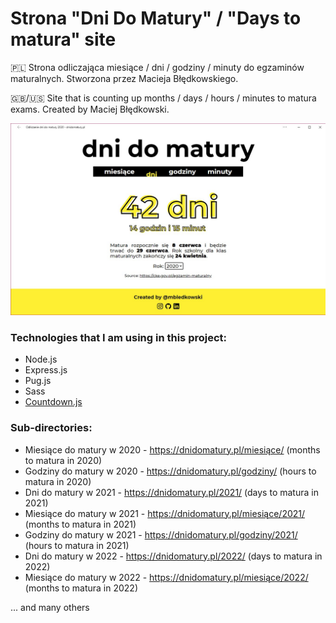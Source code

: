 # Strona "Dni Do Matury" / "Days to matura" site
🇵🇱 Strona odliczająca miesiące / dni / godziny / minuty do egzaminów maturalnych. Stworzona przez Macieja Błędkowskiego.

🇬🇧/🇺🇸 Site that is counting up months / days / hours / minutes to matura exams. Created by Maciej Błędkowski.

![Thumbnail](/public/img/thumbnail.jpg)

### Technologies that I am using in this project:
 - Node.js
 - Express.js
 - Pug.js
 - Sass
 - [Countdown.js](https://github.com/mckamey/countdownjs)

### Sub-directories:
 - Miesiące do matury w 2020 - https://dnidomatury.pl/miesiące/ (months to matura in 2020)
 - Godziny do matury w 2020 - https://dnidomatury.pl/godziny/ (hours to matura in 2020)
 - Dni do matury w 2021 - https://dnidomatury.pl/2021/ (days to matura in 2021)
 - Miesiące do matury w 2021 - https://dnidomatury.pl/miesiące/2021/ (months to matura in 2021)
 - Godziny do matury w 2021 - https://dnidomatury.pl/godziny/2021/ (hours to matura in 2021)
 - Dni do matury w 2022 - https://dnidomatury.pl/2022/ (days to matura in 2022)
 - Miesiące do matury w 2022 - https://dnidomatury.pl/miesiące/2022/ (months to matura in 2022)
 
... and many others
